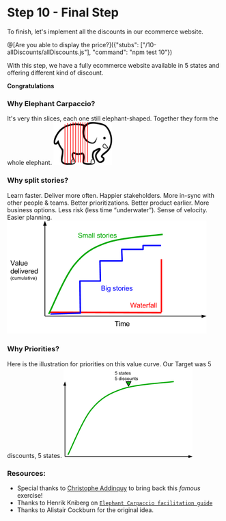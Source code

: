 # Step 10 - Final Step

To finish, let's implement all the discounts in our ecommerce website.

@[Are you able to display the price?]({"stubs": ["/10-allDiscounts/allDiscounts.js"], "command": "npm test 10"})

With this step, we have a fully ecommerce website available in 5 states and offering different kind of discount.

**Congratulations**

### Why Elephant Carpaccio?

It's very thin slices, each one still elephant-shaped. Together they form the whole elephant.
![priorities](src/10-allDiscounts/elephant.png)

### Why split stories?
Learn faster. Deliver more often. Happier stakeholders. More in-sync with other people & teams. Better prioritizations. Better product earlier. More business options. Less risk (less time “underwater”). Sense of velocity. Easier planning.
![priorities](src/10-allDiscounts/stories.png)

### Why Priorities?
Here is the illustration for priorities on this value curve. 
Our Target was 5 discounts, 5 states.
![priorities](src/10-allDiscounts/priorities.png)

### Resources:
 - Special thanks to [Christophe Addinquy](https://www.linkedin.com/in/addinquy/) to bring back this _famous_ exercise!
 - Thanks to Henrik Kniberg on [`Elephant Carpaccio facilitation guide`](https://docs.google.com/document/d/1TCuuu-8Mm14oxsOnlk8DqfZAA1cvtYu9WGv67Yj_sSk/pub)
 - Thanks to Alistair Cockburn for the original idea.


